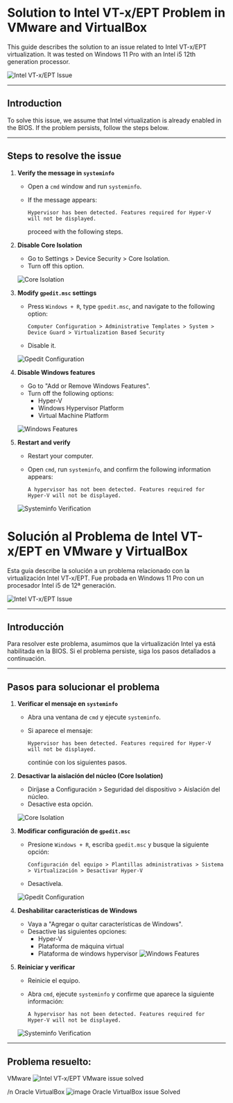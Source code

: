 # Solution to Intel VT-x/EPT Problem in VMware and VirtualBox

This guide describes the solution to an issue related to Intel VT-x/EPT virtualization. It was tested on Windows 11 Pro with an Intel i5 12th generation processor.

![Intel VT-x/EPT Issue](https://github.com/user-attachments/assets/ba3b7b48-b1bb-4af9-bb0c-085330b6de2e)

---

## Introduction
To solve this issue, we assume that Intel virtualization is already enabled in the BIOS. If the problem persists, follow the steps below.

---

## Steps to resolve the issue

1. **Verify the message in `systeminfo`**
   - Open a `cmd` window and run `systeminfo`.
   - If the message appears:
     
     ```
     Hypervisor has been detected. Features required for Hyper-V will not be displayed.
     ```
     proceed with the following steps.

2. **Disable Core Isolation**
   - Go to Settings > Device Security > Core Isolation.
   - Turn off this option.

   ![Core Isolation](https://github.com/user-attachments/assets/fe8ac965-7ac9-4b51-bb6b-b8ad8bdc189c)

3. **Modify `gpedit.msc` settings**
   - Press `Windows + R`, type `gpedit.msc`, and navigate to the following option:

     ```
     Computer Configuration > Administrative Templates > System > Device Guard > Virtualization Based Security
     ```
   - Disable it.

   ![Gpedit Configuration](https://github.com/user-attachments/assets/b5a8acc5-23af-4f2c-825d-140d1889d33d)

4. **Disable Windows features**
   - Go to "Add or Remove Windows Features".
   - Turn off the following options:
     - Hyper-V
     - Windows Hypervisor Platform
     - Virtual Machine Platform

   ![Windows Features](https://github.com/user-attachments/assets/43a0f566-0c9b-46b8-894c-0030be1ea434)

5. **Restart and verify**
   - Restart your computer.
   - Open `cmd`, run `systeminfo`, and confirm the following information appears:

     ```
     A hypervisor has not been detected. Features required for Hyper-V will not be displayed.
     ```

   ![Systeminfo Verification](https://github.com/user-attachments/assets/0dfb356f-c5ff-4f96-88ac-0a8f6f92768f)


# Solución al Problema de Intel VT-x/EPT en VMware y VirtualBox

Esta guía describe la solución a un problema relacionado con la virtualización Intel VT-x/EPT. Fue probada en Windows 11 Pro con un procesador Intel i5 de 12ª generación.

![Intel VT-x/EPT Issue](https://github.com/user-attachments/assets/ba3b7b48-b1bb-4af9-bb0c-085330b6de2e)

---

## Introducción
Para resolver este problema, asumimos que la virtualización Intel ya está habilitada en la BIOS. Si el problema persiste, siga los pasos detallados a continuación.

---

## Pasos para solucionar el problema

1. **Verificar el mensaje en `systeminfo`**
   - Abra una ventana de `cmd` y ejecute `systeminfo`.
   - Si aparece el mensaje:
     
     ```
     Hypervisor has been detected. Features required for Hyper-V will not be displayed.
     ```
     continúe con los siguientes pasos.

2. **Desactivar la aislación del núcleo (Core Isolation)**
   - Diríjase a Configuración > Seguridad del dispositivo > Aislación del núcleo.
   - Desactive esta opción.

   ![Core Isolation](https://github.com/user-attachments/assets/fe8ac965-7ac9-4b51-bb6b-b8ad8bdc189c)

3. **Modificar configuración de `gpedit.msc`**
   - Presione `Windows + R`, escriba `gpedit.msc` y busque la siguiente opción:

     ```
     Configuración del equipo > Plantillas administrativas > Sistema > Virtualización > Desactivar Hyper-V
     ```
   - Desactívela.

   ![Gpedit Configuration](https://github.com/user-attachments/assets/b5a8acc5-23af-4f2c-825d-140d1889d33d)

4. **Deshabilitar características de Windows**
   - Vaya a "Agregar o quitar características de Windows".
   - Desactive las siguientes opciones:
     - Hyper-V
     - Plataforma de máquina virtual
     - Plataforma de windows hypervisor
   ![Windows Features](https://github.com/user-attachments/assets/43a0f566-0c9b-46b8-894c-0030be1ea434)

5. **Reiniciar y verificar**
   - Reinicie el equipo.
   - Abra `cmd`, ejecute `systeminfo` y confirme que aparece la siguiente información:

     ```
     A hypervisor has not been detected. Features required for Hyper-V will not be displayed.
     ```

   ![Systeminfo Verification](https://github.com/user-attachments/assets/0dfb356f-c5ff-4f96-88ac-0a8f6f92768f)

---

## Problema resuelto:

VMware
![Intel VT-x/EPT VMware issue solved](https://github.com/user-attachments/assets/578514d7-62a4-4d09-866c-5161c74b3378)


/n Oracle VirtualBox
![image Oracle VirtualBox issue Solved](https://github.com/user-attachments/assets/a71cfb6c-ec15-4f80-9e19-877bf60875c4)
